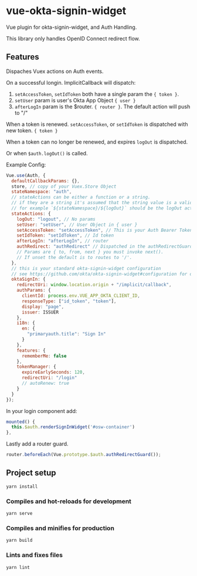 # vue-okta-signin-widget

Vue plugin for okta-signin-widget, and Auth Handling.

This library only handles OpenID Connect redirect flow.

## Features

Dispaches Vuex actions on Auth events.

On a successful longin. ImplicitCallback will dispatch:

1. `setAccessToken`, `setIdToken` both have a single param the `{ token }`.
2. `setUser` param is user's Okta App Object `{ user }`
3. `afterLogIn` param is the \$router. `{ router }`. The default action will push to "/"

When a token is renewed. `setAccessToken`, or `setIdToken` is dispatched with new token. `{ token }`

When a token can no longer be renewed, and expires `logOut` is dispatched.

Or when `$auth.logOut()` is called.

Example Config:

```js
Vue.use(Auth, {
  defaultCallbackParams: {},
  store, // copy of your Vuex.Store Object
  stateNamespace: "auth",
  // stateActions can be either a function or a string.
  // if they are a string it's assumed that the string value is a valid action.
  // for example `${stateNamespace}/${logOut}` should be the logOut action.
  stateActions: {
    logOut: "logout", // No params
    setUser: "setUser", // User Object in { user }
    setAccessToken: "setAccessToken", // This is your Auth Bearer Token.
    setIdToken: "setIdToken", // Id token
    afterLogIn: "afterLogIn", // router
    authRedirect: "authRedirect" // Dispatched in the authRedirectGuard. When trying to go to a route with requiresAuth, but is not authenticated
    // Params are { to, from, next } you must invoke next().
    // If unset the default is to routes to '/'.
  },
  // this is your standard okta-signin-widget configuration
  // see https://github.com/okta/okta-signin-widget#configuration for options
  oktaSignIn: {
    redirectUri: window.location.origin + "/implicit/callback",
    authParams: {
      clientId: process.env.VUE_APP_OKTA_CLIENT_ID,
      responseType: ["id_token", "token"],
      display: "page",
      issuer: ISSUER
    },
    i18n: {
      en: {
        "primaryauth.title": "Sign In"
      }
    },
    features: {
      rememberMe: false
    },
    tokenManager: {
      expireEarlySeconds: 120,
      redirectUri: "/login"
      // autoRenew: true
    }
  }
});
```

In your login component add:

```js
mounted() {
  this.$auth.renderSignInWidget('#osw-container')
},
```

Lastly add a router guard.

```js
router.beforeEach(Vue.prototype.$auth.authRedirectGuard());
```

## Project setup

```cli
yarn install
```

### Compiles and hot-reloads for development

```cli
yarn serve
```

### Compiles and minifies for production

```cli
yarn build
```

### Lints and fixes files

```cli
yarn lint
```
